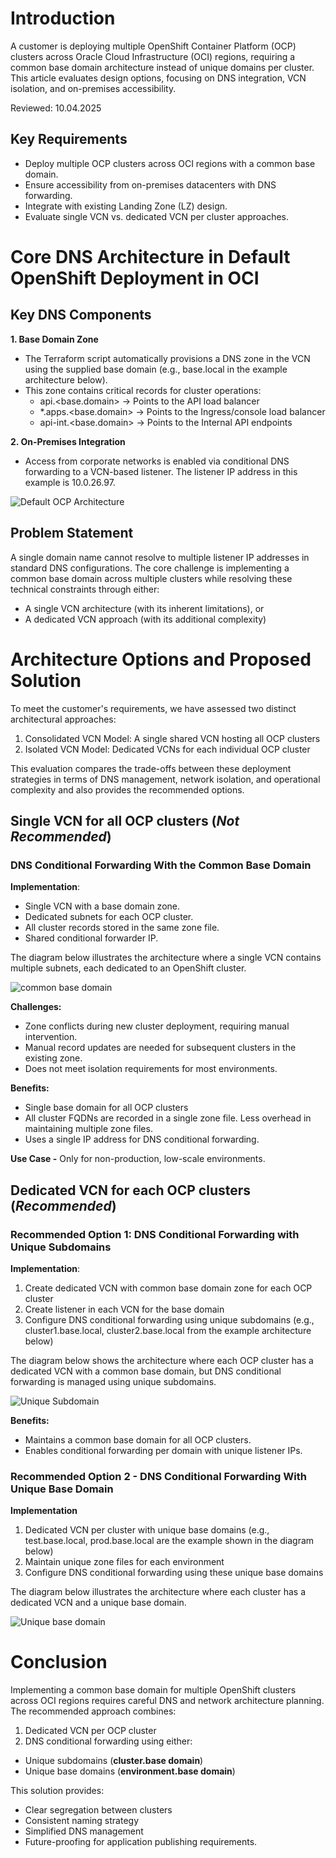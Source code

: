 # Introduction

A customer is deploying multiple OpenShift Container Platform (OCP) clusters across Oracle Cloud Infrastructure (OCI) regions, requiring a common base domain architecture instead of unique domains per cluster. This article evaluates design options, focusing on DNS integration, VCN isolation, and on-premises accessibility.

Reviewed: 10.04.2025

## Key Requirements

- Deploy multiple OCP clusters across OCI regions with a common base domain.
- Ensure accessibility from on-premises datacenters with DNS forwarding.
- Integrate with existing Landing Zone (LZ) design.
- Evaluate single VCN vs. dedicated VCN per cluster approaches.

# Core DNS Architecture in Default OpenShift Deployment in OCI

## Key DNS Components

**1. Base Domain Zone**
- The Terraform script automatically provisions a DNS zone in the VCN using the supplied base domain (e.g., base.local in the example architecture below).
- This zone contains critical records for cluster operations:
  - api.<base.domain> → Points to the API load balancer
  - *.apps.<base.domain> → Points to the Ingress/console load balancer
  - api-int.<base.domain> → Points to the Internal API endpoints

**2. On-Premises Integration**
- Access from corporate networks is enabled via conditional DNS forwarding to a VCN-based listener. The listener IP address in this example is 10.0.26.97.

![Default OCP Architecture](image.png)

## Problem Statement

A single domain name cannot resolve to multiple listener IP addresses in standard DNS configurations. The core challenge is implementing a common base domain across multiple clusters while resolving these technical constraints through either:

- A single VCN architecture (with its inherent limitations), or
- A dedicated VCN approach (with its additional complexity)

# Architecture Options and Proposed Solution

To meet the customer's requirements, we have assessed two distinct architectural approaches:
1. Consolidated VCN Model: A single shared VCN hosting all OCP clusters
2. Isolated VCN Model: Dedicated VCNs for each individual OCP cluster

This evaluation compares the trade-offs between these deployment strategies in terms of DNS management, network isolation, and operational complexity and also provides the recommended options.

## Single VCN for all OCP clusters (*Not Recommended*)

### DNS Conditional Forwarding With the Common Base Domain

**Implementation**:

- Single VCN with a base domain zone.
- Dedicated subnets for each OCP cluster.
- All cluster records stored in the same zone file.
- Shared conditional forwarder IP.

The diagram below illustrates the architecture where a single VCN contains multiple subnets, each dedicated to an OpenShift cluster.

![common base domain](image-1.png)

**Challenges:**
- Zone conflicts during new cluster deployment, requiring manual intervention.
- Manual record updates are needed for subsequent clusters in the existing zone. 
- Does not meet isolation requirements for most environments.

**Benefits:**
- Single base domain for all OCP clusters
- All cluster FQDNs are recorded in a single zone file. Less overhead in maintaining multiple zone files. 
- Uses a single IP address for DNS conditional forwarding.

**Use Case -** Only for non-production, low-scale environments. 

## Dedicated VCN for each OCP clusters (*Recommended*)

### Recommended Option 1: DNS Conditional Forwarding with Unique Subdomains

**Implementation**:

1. Create dedicated VCN with common base domain zone for each OCP cluster
2. Create listener in each VCN for the base domain
3. Configure DNS conditional forwarding using unique subdomains (e.g., cluster1.base.local, cluster2.base.local from the example architecture below)

The diagram below shows the architecture where each OCP cluster has a dedicated VCN with a common base domain, but DNS conditional forwarding is managed using unique subdomains.

![Unique Subdomain](image-2.png)

**Benefits:**
- Maintains a common base domain for all OCP clusters.
- Enables conditional forwarding per domain with unique listener IPs.

### Recommended Option 2 - DNS Conditional Forwarding With Unique Base Domain

**Implementation**

1. Dedicated VCN per cluster with unique base domains (e.g., test.base.local, prod.base.local are the example shown in the diagram below)
2. Maintain unique zone files for each environment
3. Configure DNS conditional forwarding using these unique base domains

The diagram below illustrates the architecture where each cluster has a dedicated VCN and a unique base domain.

![Unique base domain](image-3.png)


# Conclusion

Implementing a common base domain for multiple OpenShift clusters across OCI regions requires careful DNS and network architecture planning. The recommended approach combines:
1. Dedicated VCN per OCP cluster
2. DNS conditional forwarding using either:
  - Unique subdomains (**cluster.base domain**)
  - Unique base domains (**environment.base domain**)

This solution provides:

- Clear segregation between clusters
- Consistent naming strategy
- Simplified DNS management
- Future-proofing for application publishing requirements.
